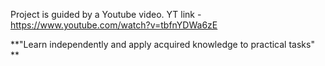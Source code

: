 Project is guided by a Youtube video. 
YT link - https://www.youtube.com/watch?v=tbfnYDWa6zE

**"Learn independently and apply acquired knowledge to practical tasks"
**

